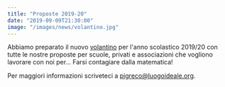 ```yaml
---
title: "Proposte 2019-20"
date: "2019-09-09T21:30:00"
image: "/images/news/volantino.jpg"
---
```


Abbiamo preparato il nuovo [volantino][1] per l'anno scolastico 2019/20 con tutte le nostre proposte per 
scuole, privati e associazioni che vogliono lavorare con noi per... Farsi
contagiare dalla matematica!

Per maggiori informazioni scriveteci a [pigreco@luogoideale.org][2].

[1]: /volantini/volantino.pdf
[2]: mailto:pigreco@luogoideale.org
